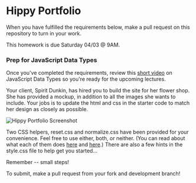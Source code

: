 # Hippy Portfolio

When you have fulfilled the requirements below, make a pull request on this
repository to turn in your work.

This homework is due Saturday 04/03 @ 9AM.

### Prep for JavaScript Data Types

Once you've completed the requirements, review this [short video](https://www.youtube.com/watch?time_continue=4&v=_r_LCMBvxmg&feature=emb_logo) on JavaScript Data Types so you're ready for the upcoming lectures.

Your client, Spirit Dunkin, has hired you to build the site for her flower shop. She has provided a mockup, in addition to all the images she wants to include. Your jobs is to update the html and css in the starter code to match her design as closely as possible.

![Hippy Portfolio Screenshot](screenshot.jpg)

Two CSS helpers, reset.css and normalize.css have been provided for your convenience. Feel free to use either, both, or neither. (You can read about what each of them does [here](http://meyerweb.com/eric/tools/css/reset/) and [here](https://github.com/necolas/normalize.css).) There are also a few hints in the style.css file to help get you started...

Remember -- small steps!

To submit, make a pull request from your fork and development branch! 
